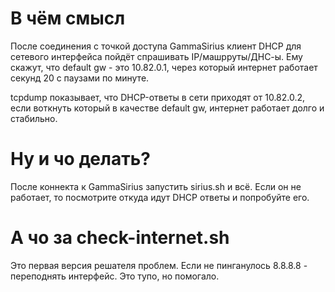 # В чём смысл
После соединения с точкой доступа GammaSirius клиент DHCP для сетевого интерфейса пойдёт спрашивать IP/машрруты/ДНС-ы. Ему скажут, что default gw - это 10.82.0.1, через который интернет работает секунд 20 с паузами по минуте.

tcpdump показывает, что DHCP-ответы в сети приходят от 10.82.0.2, если воткнуть который в качестве default gw, интернет работает долго и стабильно.

# Ну и чо делать?
После коннекта к GammaSirius запустить sirius.sh и всё. Если он не работает, то посмотрите откуда идут DHCP ответы и попробуйте его.

# А чо за check-internet.sh
Это первая версия решателя проблем. Если не пинганулось 8.8.8.8 - переподнять интерфейс. Это тупо, но помогало.
